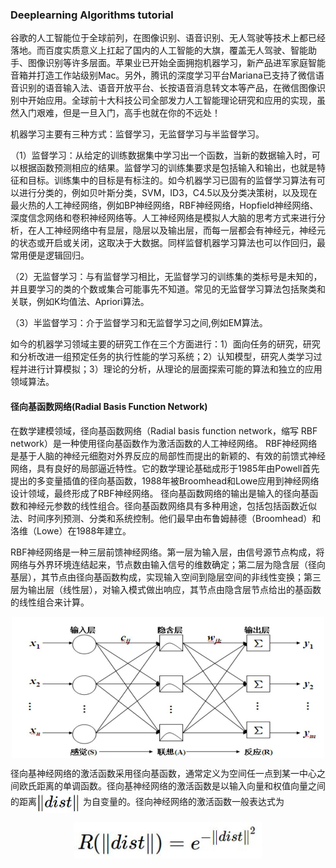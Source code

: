 ### Deeplearning Algorithms tutorial
谷歌的人工智能位于全球前列，在图像识别、语音识别、无人驾驶等技术上都已经落地。而百度实质意义上扛起了国内的人工智能的大旗，覆盖无人驾驶、智能助手、图像识别等许多层面。苹果业已开始全面拥抱机器学习，新产品进军家庭智能音箱并打造工作站级别Mac。另外，腾讯的深度学习平台Mariana已支持了微信语音识别的语音输入法、语音开放平台、长按语音消息转文本等产品，在微信图像识别中开始应用。全球前十大科技公司全部发力人工智能理论研究和应用的实现，虽然入门艰难，但是一旦入门，高手也就在你的不远处！

机器学习主要有三种方式：监督学习，无监督学习与半监督学习。

（1）监督学习：从给定的训练数据集中学习出一个函数，当新的数据输入时，可以根据函数预测相应的结果。监督学习的训练集要求是包括输入和输出，也就是特征和目标。训练集中的目标是有标注的。如今机器学习已固有的监督学习算法有可以进行分类的，例如贝叶斯分类，SVM，ID3，C4.5以及分类决策树，以及现在最火热的人工神经网络，例如BP神经网络，RBF神经网络，Hopfield神经网络、深度信念网络和卷积神经网络等。人工神经网络是模拟人大脑的思考方式来进行分析，在人工神经网络中有显层，隐层以及输出层，而每一层都会有神经元，神经元的状态或开启或关闭，这取决于大数据。同样监督机器学习算法也可以作回归，最常用便是逻辑回归。

（2）无监督学习：与有监督学习相比，无监督学习的训练集的类标号是未知的，并且要学习的类的个数或集合可能事先不知道。常见的无监督学习算法包括聚类和关联，例如K均值法、Apriori算法。

（3）半监督学习：介于监督学习和无监督学习之间,例如EM算法。

如今的机器学习领域主要的研究工作在三个方面进行：1）面向任务的研究，研究和分析改进一组预定任务的执行性能的学习系统；2）认知模型，研究人类学习过程并进行计算模拟；3）理论的分析，从理论的层面探索可能的算法和独立的应用领域算法。

#### 径向基函数网络(Radial Basis Function Network)

在数学建模领域，径向基函数网络（Radial basis function network，缩写 RBF network）是一种使用径向基函数作为激活函数的人工神经网络。
RBF神经网络是基于人脑的神经元细胞对外界反应的局部性而提出的新颖的、有效的前馈式神经网络，具有良好的局部逼近特性。它的数学理论基础成形于1985年由Powell首先提出的多变量插值的径向基函数，1988年被Broomhead和Lowe应用到神经网络设计领域，最终形成了RBF神经网络。
径向基函数网络的输出是输入的径向基函数和神经元参数的线性组合。径向基函数网络具有多种用途，包括包括函数近似法、时间序列预测、分类和系统控制。他们最早由布鲁姆赫德（Broomhead）和洛维（Lowe）在1988年建立。

RBF神经网络是一种三层前馈神经网络。第一层为输入层，由信号源节点构成，将网络与外界环境连结起来，节点数由输入信号的维数确定；第二层为隐含层（径向基层），其节点由径向基函数构成，实现输入空间到隐层空间的非线性变换；第三层为输出层（线性层），对输入模式做出响应，其节点由隐含层节点给出的基函数的线性组合来计算。

<p align="center">
<img width="500" align="center" src="../../images/331.jpg" />
</p>

径向基神经网络的激活函数采用径向基函数，通常定义为空间任一点到某一中心之间欧氏距离的单调函数。径向基神经网络的激活函数是以输入向量和权值向量之间的距离<img width="70" align="center" src="../../images/332.jpg" /> 为自变量的。径向神经网络的激活函数一般表达式为
<p align="center">
<img width="300" align="center" src="../../images/333.jpg" />
</p>
